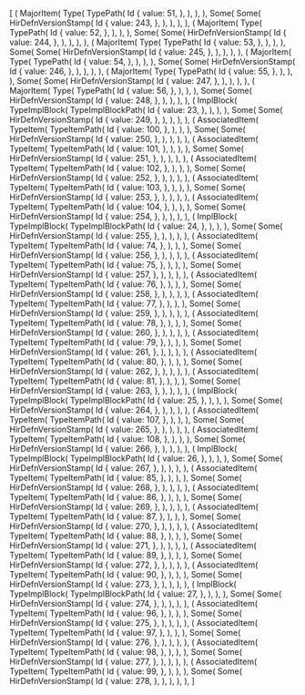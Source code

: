 [
    (
        MajorItem(
            Type(
                TypePath(
                    Id {
                        value: 51,
                    },
                ),
            ),
        ),
        Some(
            Some(
                HirDefnVersionStamp(
                    Id {
                        value: 243,
                    },
                ),
            ),
        ),
    ),
    (
        MajorItem(
            Type(
                TypePath(
                    Id {
                        value: 52,
                    },
                ),
            ),
        ),
        Some(
            Some(
                HirDefnVersionStamp(
                    Id {
                        value: 244,
                    },
                ),
            ),
        ),
    ),
    (
        MajorItem(
            Type(
                TypePath(
                    Id {
                        value: 53,
                    },
                ),
            ),
        ),
        Some(
            Some(
                HirDefnVersionStamp(
                    Id {
                        value: 245,
                    },
                ),
            ),
        ),
    ),
    (
        MajorItem(
            Type(
                TypePath(
                    Id {
                        value: 54,
                    },
                ),
            ),
        ),
        Some(
            Some(
                HirDefnVersionStamp(
                    Id {
                        value: 246,
                    },
                ),
            ),
        ),
    ),
    (
        MajorItem(
            Type(
                TypePath(
                    Id {
                        value: 55,
                    },
                ),
            ),
        ),
        Some(
            Some(
                HirDefnVersionStamp(
                    Id {
                        value: 247,
                    },
                ),
            ),
        ),
    ),
    (
        MajorItem(
            Type(
                TypePath(
                    Id {
                        value: 56,
                    },
                ),
            ),
        ),
        Some(
            Some(
                HirDefnVersionStamp(
                    Id {
                        value: 248,
                    },
                ),
            ),
        ),
    ),
    (
        ImplBlock(
            TypeImplBlock(
                TypeImplBlockPath(
                    Id {
                        value: 23,
                    },
                ),
            ),
        ),
        Some(
            Some(
                HirDefnVersionStamp(
                    Id {
                        value: 249,
                    },
                ),
            ),
        ),
    ),
    (
        AssociatedItem(
            TypeItem(
                TypeItemPath(
                    Id {
                        value: 100,
                    },
                ),
            ),
        ),
        Some(
            Some(
                HirDefnVersionStamp(
                    Id {
                        value: 250,
                    },
                ),
            ),
        ),
    ),
    (
        AssociatedItem(
            TypeItem(
                TypeItemPath(
                    Id {
                        value: 101,
                    },
                ),
            ),
        ),
        Some(
            Some(
                HirDefnVersionStamp(
                    Id {
                        value: 251,
                    },
                ),
            ),
        ),
    ),
    (
        AssociatedItem(
            TypeItem(
                TypeItemPath(
                    Id {
                        value: 102,
                    },
                ),
            ),
        ),
        Some(
            Some(
                HirDefnVersionStamp(
                    Id {
                        value: 252,
                    },
                ),
            ),
        ),
    ),
    (
        AssociatedItem(
            TypeItem(
                TypeItemPath(
                    Id {
                        value: 103,
                    },
                ),
            ),
        ),
        Some(
            Some(
                HirDefnVersionStamp(
                    Id {
                        value: 253,
                    },
                ),
            ),
        ),
    ),
    (
        AssociatedItem(
            TypeItem(
                TypeItemPath(
                    Id {
                        value: 104,
                    },
                ),
            ),
        ),
        Some(
            Some(
                HirDefnVersionStamp(
                    Id {
                        value: 254,
                    },
                ),
            ),
        ),
    ),
    (
        ImplBlock(
            TypeImplBlock(
                TypeImplBlockPath(
                    Id {
                        value: 24,
                    },
                ),
            ),
        ),
        Some(
            Some(
                HirDefnVersionStamp(
                    Id {
                        value: 255,
                    },
                ),
            ),
        ),
    ),
    (
        AssociatedItem(
            TypeItem(
                TypeItemPath(
                    Id {
                        value: 74,
                    },
                ),
            ),
        ),
        Some(
            Some(
                HirDefnVersionStamp(
                    Id {
                        value: 256,
                    },
                ),
            ),
        ),
    ),
    (
        AssociatedItem(
            TypeItem(
                TypeItemPath(
                    Id {
                        value: 75,
                    },
                ),
            ),
        ),
        Some(
            Some(
                HirDefnVersionStamp(
                    Id {
                        value: 257,
                    },
                ),
            ),
        ),
    ),
    (
        AssociatedItem(
            TypeItem(
                TypeItemPath(
                    Id {
                        value: 76,
                    },
                ),
            ),
        ),
        Some(
            Some(
                HirDefnVersionStamp(
                    Id {
                        value: 258,
                    },
                ),
            ),
        ),
    ),
    (
        AssociatedItem(
            TypeItem(
                TypeItemPath(
                    Id {
                        value: 77,
                    },
                ),
            ),
        ),
        Some(
            Some(
                HirDefnVersionStamp(
                    Id {
                        value: 259,
                    },
                ),
            ),
        ),
    ),
    (
        AssociatedItem(
            TypeItem(
                TypeItemPath(
                    Id {
                        value: 78,
                    },
                ),
            ),
        ),
        Some(
            Some(
                HirDefnVersionStamp(
                    Id {
                        value: 260,
                    },
                ),
            ),
        ),
    ),
    (
        AssociatedItem(
            TypeItem(
                TypeItemPath(
                    Id {
                        value: 79,
                    },
                ),
            ),
        ),
        Some(
            Some(
                HirDefnVersionStamp(
                    Id {
                        value: 261,
                    },
                ),
            ),
        ),
    ),
    (
        AssociatedItem(
            TypeItem(
                TypeItemPath(
                    Id {
                        value: 80,
                    },
                ),
            ),
        ),
        Some(
            Some(
                HirDefnVersionStamp(
                    Id {
                        value: 262,
                    },
                ),
            ),
        ),
    ),
    (
        AssociatedItem(
            TypeItem(
                TypeItemPath(
                    Id {
                        value: 81,
                    },
                ),
            ),
        ),
        Some(
            Some(
                HirDefnVersionStamp(
                    Id {
                        value: 263,
                    },
                ),
            ),
        ),
    ),
    (
        ImplBlock(
            TypeImplBlock(
                TypeImplBlockPath(
                    Id {
                        value: 25,
                    },
                ),
            ),
        ),
        Some(
            Some(
                HirDefnVersionStamp(
                    Id {
                        value: 264,
                    },
                ),
            ),
        ),
    ),
    (
        AssociatedItem(
            TypeItem(
                TypeItemPath(
                    Id {
                        value: 107,
                    },
                ),
            ),
        ),
        Some(
            Some(
                HirDefnVersionStamp(
                    Id {
                        value: 265,
                    },
                ),
            ),
        ),
    ),
    (
        AssociatedItem(
            TypeItem(
                TypeItemPath(
                    Id {
                        value: 108,
                    },
                ),
            ),
        ),
        Some(
            Some(
                HirDefnVersionStamp(
                    Id {
                        value: 266,
                    },
                ),
            ),
        ),
    ),
    (
        ImplBlock(
            TypeImplBlock(
                TypeImplBlockPath(
                    Id {
                        value: 26,
                    },
                ),
            ),
        ),
        Some(
            Some(
                HirDefnVersionStamp(
                    Id {
                        value: 267,
                    },
                ),
            ),
        ),
    ),
    (
        AssociatedItem(
            TypeItem(
                TypeItemPath(
                    Id {
                        value: 85,
                    },
                ),
            ),
        ),
        Some(
            Some(
                HirDefnVersionStamp(
                    Id {
                        value: 268,
                    },
                ),
            ),
        ),
    ),
    (
        AssociatedItem(
            TypeItem(
                TypeItemPath(
                    Id {
                        value: 86,
                    },
                ),
            ),
        ),
        Some(
            Some(
                HirDefnVersionStamp(
                    Id {
                        value: 269,
                    },
                ),
            ),
        ),
    ),
    (
        AssociatedItem(
            TypeItem(
                TypeItemPath(
                    Id {
                        value: 87,
                    },
                ),
            ),
        ),
        Some(
            Some(
                HirDefnVersionStamp(
                    Id {
                        value: 270,
                    },
                ),
            ),
        ),
    ),
    (
        AssociatedItem(
            TypeItem(
                TypeItemPath(
                    Id {
                        value: 88,
                    },
                ),
            ),
        ),
        Some(
            Some(
                HirDefnVersionStamp(
                    Id {
                        value: 271,
                    },
                ),
            ),
        ),
    ),
    (
        AssociatedItem(
            TypeItem(
                TypeItemPath(
                    Id {
                        value: 89,
                    },
                ),
            ),
        ),
        Some(
            Some(
                HirDefnVersionStamp(
                    Id {
                        value: 272,
                    },
                ),
            ),
        ),
    ),
    (
        AssociatedItem(
            TypeItem(
                TypeItemPath(
                    Id {
                        value: 90,
                    },
                ),
            ),
        ),
        Some(
            Some(
                HirDefnVersionStamp(
                    Id {
                        value: 273,
                    },
                ),
            ),
        ),
    ),
    (
        ImplBlock(
            TypeImplBlock(
                TypeImplBlockPath(
                    Id {
                        value: 27,
                    },
                ),
            ),
        ),
        Some(
            Some(
                HirDefnVersionStamp(
                    Id {
                        value: 274,
                    },
                ),
            ),
        ),
    ),
    (
        AssociatedItem(
            TypeItem(
                TypeItemPath(
                    Id {
                        value: 96,
                    },
                ),
            ),
        ),
        Some(
            Some(
                HirDefnVersionStamp(
                    Id {
                        value: 275,
                    },
                ),
            ),
        ),
    ),
    (
        AssociatedItem(
            TypeItem(
                TypeItemPath(
                    Id {
                        value: 97,
                    },
                ),
            ),
        ),
        Some(
            Some(
                HirDefnVersionStamp(
                    Id {
                        value: 276,
                    },
                ),
            ),
        ),
    ),
    (
        AssociatedItem(
            TypeItem(
                TypeItemPath(
                    Id {
                        value: 98,
                    },
                ),
            ),
        ),
        Some(
            Some(
                HirDefnVersionStamp(
                    Id {
                        value: 277,
                    },
                ),
            ),
        ),
    ),
    (
        AssociatedItem(
            TypeItem(
                TypeItemPath(
                    Id {
                        value: 99,
                    },
                ),
            ),
        ),
        Some(
            Some(
                HirDefnVersionStamp(
                    Id {
                        value: 278,
                    },
                ),
            ),
        ),
    ),
]